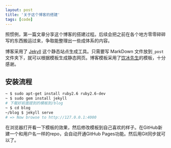 ```yaml
---
layout: post
title: '关于这个博客的搭建'
tags: [code]
---
```

照惯例，第一篇文章分享这个博客的搭建过程。后续会把之前在各个地方零零碎碎写的东西搬运过来，争取能整理出一些成体系的内容。

博客采用了 [Jekyll](https://jekyllrb.com/) 这个静态站点生成工具。只需要写 MarkDown 文件放到`_post`文件夹下，就可以根据模板生成静态网页。博客模板采用了[饮冰先生](https://myanbin.github.io/)的模板，十分感谢。

## 安装流程

```bash
~ $ sudo apt-get install ruby2.6 ruby2.6-dev
~ $ sudo gem install jekyll
# 下载好前面提到的模板到/blog
~ $ cd blog
~/blog $ jekyll serve
# => Now browse to http://127.0.0.1:4000
```

在浏览器打开看一下模板的效果，然后修改模板到自己喜欢的样子。在GitHub新建一个和用户名一样的repo，会自动开通GitHub Pages功能。然后用Git同步就可以了。